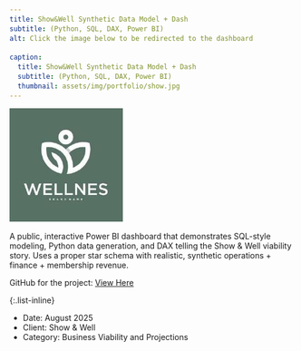```yaml
---
title: Show&Well Synthetic Data Model + Dash
subtitle: (Python, SQL, DAX, Power BI)
alt: Click the image below to be redirected to the dashboard

caption:
  title: Show&Well Synthetic Data Model + Dash
  subtitle: (Python, SQL, DAX, Power BI) 
  thumbnail: assets/img/portfolio/show.jpg
---
```

[![Show&WellDashboard](assets/img/portfolio/well.jpg)](https://app.powerbi.com/view?r=eyJrIjoiMDE5MTliZjUtNGYxNC00YThkLTk0MjUtYjY4OTdmMmIzYzEzIiwidCI6IjE1YzJlYmM2LTFlYTctNDI2MS05N2Y2LTBiMmI4NDZmNzJlYiIsImMiOjN9&embedImagePlaceholder=true)

A public, interactive Power BI dashboard that demonstrates SQL-style modeling, Python data generation, and DAX telling the Show & Well viability story.
Uses a proper star schema with realistic, synthetic operations + finance + membership revenue.

GitHub for the project: [View Here](https://github.com/Show-and-Well/Synthetic-Database)

{:.list-inline}
- Date: August 2025
- Client: Show & Well
- Category: Business Viability and Projections
